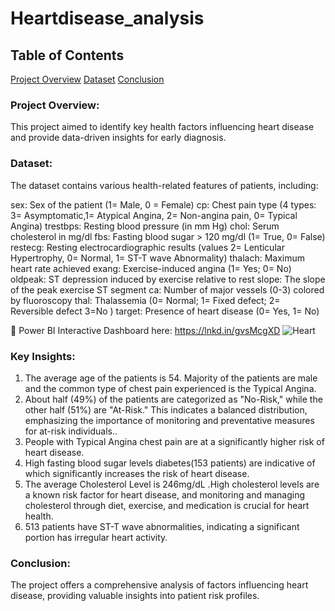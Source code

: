 # Heartdisease_analysis

## Table of Contents
 [Project Overview](#project-overview) [Dataset](#dataset) [Conclusion](#dataset)

### Project Overview:

This project aimed to identify key health factors influencing heart disease and provide data-driven insights for early diagnosis.

### Dataset:

The dataset contains various health-related features of patients, including: 

sex: Sex of the patient (1= Male, 0 = Female)
cp: Chest pain type (4 types: 3= Asymptomatic,1=  Atypical Angina, 2= Non-angina pain, 0= Typical Angina)
trestbps: Resting blood pressure (in mm Hg)
chol: Serum cholesterol in mg/dl
fbs: Fasting blood sugar > 120 mg/dl (1= True, 0= False)
restecg: Resting electrocardiographic results (values 2= Lenticular Hypertrophy, 0= Normal, 1= ST-T wave Abnormality)
thalach: Maximum heart rate achieved
exang: Exercise-induced angina (1= Yes; 0= No)
oldpeak: ST depression induced by exercise relative to rest
slope: The slope of the peak exercise ST segment
ca: Number of major vessels (0-3) colored by fluoroscopy
thal: Thalassemia (0= Normal; 1= Fixed defect; 2= Reversible defect 3=No  )
target: Presence of heart disease (0= Yes, 1= No)

🔗 Power BI Interactive Dashboard here: https://lnkd.in/gvsMcgXD
![Heart](https://github.com/user-attachments/assets/196865a3-f766-42b9-a8ed-bb2f9e8c84ce)

### Key Insights:

1. The average age of the patients is 54. Majority of the patients are male and the common type of chest pain experienced is the Typical Angina.
2. About half (49%) of the patients are categorized as "No-Risk," while the other half (51%) are "At-Risk." This indicates a balanced distribution, emphasizing the importance of monitoring and preventative measures for at-risk individuals..
3. People with Typical Angina chest pain are at a significantly higher risk of heart disease.
4. High fasting blood sugar levels diabetes(153 patients) are indicative of which significantly increases the risk of heart disease.
5. The average Cholesterol Level is 246mg/dL .High cholesterol levels are a known risk factor for heart disease, and monitoring and managing cholesterol through diet, exercise, and medication is crucial for heart health.
6. 513 patients have ST-T wave abnormalities, indicating a significant portion has irregular heart activity.

### Conclusion:
The project offers a comprehensive analysis of factors influencing heart disease, providing valuable insights into patient risk profiles.

